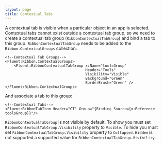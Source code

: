 ```yaml
---
layout: page
title: Contextual Tabs
---
```


A contextual tab is visible when a particular object in an app is selected. Contextual tabs cannot exist outside a contextual tab group, so we need to create a contextual tab group (`RibbonContextualTabGroup`) and bind a tab to this group. `RibbonContextualTabGroup` needs to be added to the `Ribbon.ContextualGroups` collection:

```xaml
<!--Contextual Tab Groups-->
<Fluent:Ribbon.ContextualGroups>
    <Fluent:RibbonContextualTabGroup x:Name="toolsGroup"
                                     Header="Tools" 
                                     Visibility="Visible"
                                     Background="Green" 
                                     BorderBrush="Green" />
</Fluent:Ribbon.ContextualGroups>
```

And associate a tab to this group:

```xaml
<!--Contextual Tabs-->
<Fluent:RibbonTabItem Header="CT" Group="{Binding Source={x:Reference toolsGroup}}"/>
```

`RibbonContextualTabGroup` is not visible by default. 
To show you must set `RibbonContextualTabGroup.Visibility` property to `Visible`.
To hide you must set `RibbonContextualTabGroup.Visibility` property to `Collapsed`.
`Hidden` is not supported a supported value for `RibbonContextualTabGroup.Visibility`.
